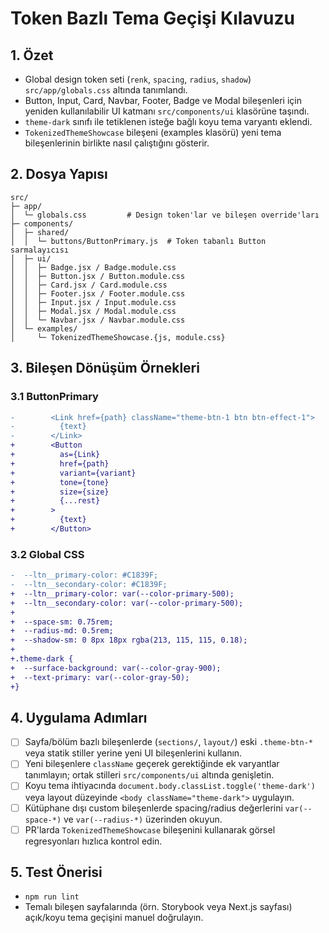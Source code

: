 # Token Bazlı Tema Geçişi Kılavuzu

## 1. Özet
- Global design token seti (`renk`, `spacing`, `radius`, `shadow`) `src/app/globals.css` altında tanımlandı.
- Button, Input, Card, Navbar, Footer, Badge ve Modal bileşenleri için yeniden kullanılabilir UI katmanı `src/components/ui` klasörüne taşındı.
- `theme-dark` sınıfı ile tetiklenen isteğe bağlı koyu tema varyantı eklendi.
- `TokenizedThemeShowcase` bileşeni (examples klasörü) yeni tema bileşenlerinin birlikte nasıl çalıştığını gösterir.

## 2. Dosya Yapısı
```text
src/
├─ app/
│  └─ globals.css         # Design token'lar ve bileşen override'ları
├─ components/
│  ├─ shared/
│  │  └─ buttons/ButtonPrimary.js  # Token tabanlı Button sarmalayıcısı
│  ├─ ui/
│  │  ├─ Badge.jsx / Badge.module.css
│  │  ├─ Button.jsx / Button.module.css
│  │  ├─ Card.jsx / Card.module.css
│  │  ├─ Footer.jsx / Footer.module.css
│  │  ├─ Input.jsx / Input.module.css
│  │  ├─ Modal.jsx / Modal.module.css
│  │  └─ Navbar.jsx / Navbar.module.css
│  └─ examples/
│     └─ TokenizedThemeShowcase.{js, module.css}
```

## 3. Bileşen Dönüşüm Örnekleri
### 3.1 ButtonPrimary
```diff
-        <Link href={path} className="theme-btn-1 btn btn-effect-1">
-          {text}
-        </Link>
+        <Button
+          as={Link}
+          href={path}
+          variant={variant}
+          tone={tone}
+          size={size}
+          {...rest}
+        >
+          {text}
+        </Button>
```

### 3.2 Global CSS
```diff
-  --ltn__primary-color: #C1839F;
-  --ltn__secondary-color: #C1839F;
+  --ltn__primary-color: var(--color-primary-500);
+  --ltn__secondary-color: var(--color-primary-500);
+
+  --space-sm: 0.75rem;
+  --radius-md: 0.5rem;
+  --shadow-sm: 0 8px 18px rgba(213, 115, 115, 0.18);
+
+.theme-dark {
+  --surface-background: var(--color-gray-900);
+  --text-primary: var(--color-gray-50);
+}
```

## 4. Uygulama Adımları
- [ ] Sayfa/bölüm bazlı bileşenlerde (`sections/`, `layout/`) eski `.theme-btn-*` veya statik stiller yerine yeni UI bileşenlerini kullanın.
- [ ] Yeni bileşenlere `className` geçerek gerektiğinde ek varyantlar tanımlayın; ortak stilleri `src/components/ui` altında genişletin.
- [ ] Koyu tema ihtiyacında `document.body.classList.toggle('theme-dark')` veya layout düzeyinde `<body className="theme-dark">` uygulayın.
- [ ] Kütüphane dışı custom bileşenlerde spacing/radius değerlerini `var(--space-*)` ve `var(--radius-*)` üzerinden okuyun.
- [ ] PR'larda `TokenizedThemeShowcase` bileşenini kullanarak görsel regresyonları hızlıca kontrol edin.

## 5. Test Önerisi
- `npm run lint`
- Temalı bileşen sayfalarında (örn. Storybook veya Next.js sayfası) açık/koyu tema geçişini manuel doğrulayın.
